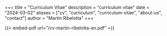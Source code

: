 +++
title = "Curriculum Vitae"
description = "curriculum vitae"
date = "2024-03-02"
aliases = ["cv", "curriculum", "curriculum-vitae", "about-us", "contact"]
author = "Martin Ribelotta"
+++

{{< embed-pdf url="/cv-martin-ribelotta-en.pdf" >}}
